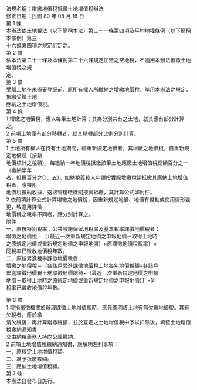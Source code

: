 法規名稱：增繳地價稅抵繳土地增值稅辦法  
修正日期：民國 80 年 08 月 16 日  
第 1 條  
本辦法依土地稅法（以下簡稱本法）第三十一條第四項及平均地權條例（以下簡稱本條例）第三  
十六條第四項之規定訂定之。  
第 2 條  
依本法第二十一條及本條例第二十六條規定加徵之空地稅，不適用本辦法抵繳土地增值稅之規  
定。  
第 3 條  
受贈土地在未辦妥登記前，原所有權人所繳納之增繳地價稅，準用本辦法之規定，抵繳受贈土地  
應納之土地增值稅。  
第 4 條  
1 增繳之地價稅，應以每筆土地計算；其為分別共有之土地，就其應有部分計算之。  
2 前項土地僅有部分移轉者，就其移轉部分比例分別計算。  
第 5 條  
1 土地所有權人在持有土地期間，經重新規定地價者，其增繳之地價稅，自重新規定地價起（按新  
地價核計之稅額），每繳納一年地價稅抵繳該筆土地應繳土地增值稅總額百分之一（繳納半年  
者，抵繳百分之○．五）。如納稅義務人申請按實際增繳稅額抵繳其應納土地增值稅者，應檢附  
地價稅繳納收據，送該管稽徵機關按實抵繳，其計算公式如附件。  
2 依前項計算公式計算增繳之地價稅，因重新規定地價、地價有變動或使用情形變更，致適用課徵  
地價稅之稅率不同者，應分別計算之。  
附件  
一、原按特別稅率﹑公共設施保留地稅率及基本稅率課徵地價稅者：  
增徵之地價稅＝〔（最近一次重新規定地價之申報地價－取得土地時  
之原規定地價或重新規定地價之申報地價）×原課徵地價稅稅率〕×  
同稅率已徵收地價稅年數。  
二、原按累進稅率課徵地價稅者：  
增繳之地價稅＝〔各該戶累進課徵地價稅土地每年地價稅額÷各該戶  
累進課徵地價稅土地課徵地價總額×（最近一次重新規定地價之申報  
地價－取得土地時之原規定地價或重新規定地價之申報地價）〕×同  
稅率已徵收地價稅年數。  


第 6 條  
1 稅捐稽徵機關於辦理課徵土地增值稅時，應先查明該土地有無欠繳地價稅。其有欠稅者，應於繳  
清欠稅後，再計算增繳稅額，並於查定之土地增值稅中予以扣除後，填發土地增值稅繳納通知書  
交由納稅義務人持向公庫繳納。  
2 前項土地增值稅繳納通知書，應填明左列事項：  
一、原核定土地增值稅額。  
二、准予抵繳數額。  
三、應納土地增值稅額。  
第 7 條  
本辦法自發布日施行。  


